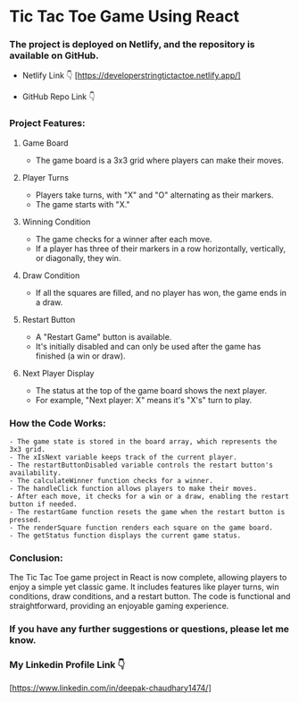 # Tic Tac Toe Game Using React

### The project is deployed on Netlify, and the repository is available on GitHub.

- Netlify Link 👇
[https://developerstringtictactoe.netlify.app/]

- GitHub Repo Link 👇


### Project Features:

1. Game Board
    - The game board is a 3x3 grid where players can make their moves.

2. Player Turns
    - Players take turns, with "X" and "O" alternating as their markers.
    - The game starts with "X."

3. Winning Condition
    - The game checks for a winner after each move.
    - If a player has three of their markers in a row horizontally, vertically, or diagonally, they win.

4. Draw Condition
    - If all the squares are filled, and no player has won, the game ends in a draw.

5. Restart Button
    - A "Restart Game" button is available.
    - It's initially disabled and can only be used after the game has finished (a win or draw).

6. Next Player Display
    - The status at the top of the game board shows the next player.
    - For example, "Next player: X" means it's "X's" turn to play.

### How the Code Works:
    - The game state is stored in the board array, which represents the 3x3 grid.
    - The xIsNext variable keeps track of the current player.
    - The restartButtonDisabled variable controls the restart button's availability.
    - The calculateWinner function checks for a winner.
    - The handleClick function allows players to make their moves.
    - After each move, it checks for a win or a draw, enabling the restart button if needed.
    - The restartGame function resets the game when the restart button is pressed.
    - The renderSquare function renders each square on the game board.
    - The getStatus function displays the current game status.

### Conclusion:
The Tic Tac Toe game project in React is now complete, allowing players to enjoy a simple yet classic game.
It includes features like player turns, win conditions, draw conditions, and a restart button. The code is 
functional and straightforward, providing an enjoyable gaming experience.

### If you have any further suggestions or questions, please let me know.

### My Linkedin Profile Link 👇
[https://www.linkedin.com/in/deepak-chaudhary1474/]